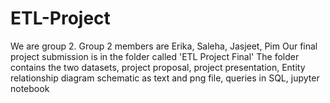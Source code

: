# ETL-Project
We are group 2. Group 2 members are Erika, Saleha, Jasjeet, Pim
Our final project submission is in the folder called 'ETL Project Final'
The folder contains the two datasets, project proposal, project presentation, Entity relationship diagram schematic as text and png file, queries in SQL, jupyter notebook
